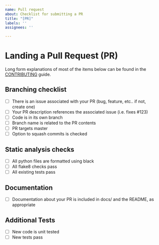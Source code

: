 ```yaml
---
name: Pull request
about: Checklist for submitting a PR
title: "[PR]"
labels: ''
assignees: ''

---
```


# Landing a Pull Request (PR)

Long form explanations of most of the items below can be found in the [CONTRIBUTING](https://github.com/epi052/recon-pipeline/blob/master/CONTRIBUTING.md) guide.

## Branching checklist
- [ ] There is an issue associated with your PR (bug, feature, etc.. if not, create one)
- [ ] Your PR description references the associated issue (i.e. fixes #123)
- [ ] Code is in its own branch
- [ ] Branch name is related to the PR contents
- [ ] PR targets master
- [ ] Option to squash commits is checked

## Static analysis checks
- [ ] All python files are formatted using black
- [ ] All flake8 checks pass
- [ ] All existing tests pass

## Documentation
- [ ] Documentation about your PR is included in docs/ and the README, as appropriate

## Additional Tests
- [ ] New code is unit tested
- [ ] New tests pass
